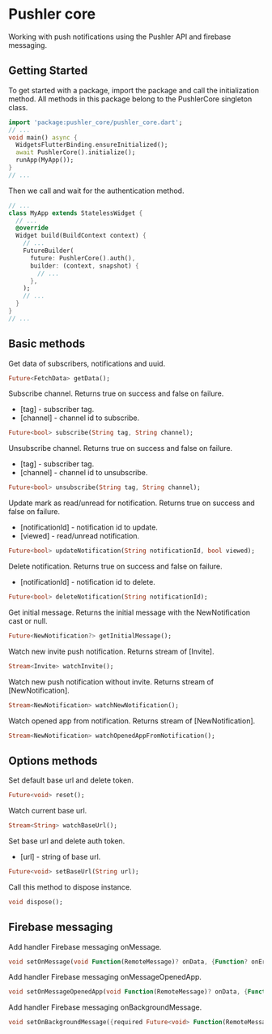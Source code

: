 # Pushler core

Working with push notifications using the Pushler API and firebase messaging.

## Getting Started

To get started with a package, import the package and call the initialization method. All methods in this package belong to the PushlerCore singleton class.

```dart
import 'package:pushler_core/pushler_core.dart';
// ...
void main() async {
  WidgetsFlutterBinding.ensureInitialized();
  await PushlerCore().initialize();
  runApp(MyApp());
}
// ...
```

Then we call and wait for the authentication method.

```dart
// ...
class MyApp extends StatelessWidget {
  // ...
  @override
  Widget build(BuildContext context) {
    // ...
    FutureBuilder(
      future: PushlerCore().auth(),
      builder: (context, snapshot) {
        // ...
      },
    );
    // ...
  }
}
// ...
```

## Basic methods

Get data of subscribers, notifications and uuid.
```dart
Future<FetchData> getData();
```

Subscribe channel. Returns true on success and false on failure.
* [tag] - subscriber tag.
* [channel] - channel id to subscribe.
```dart
Future<bool> subscribe(String tag, String channel);
```

Unsubscribe channel. Returns true on success and false on failure.
* [tag] - subscriber tag.
* [channel] - channel id to unsubscribe.
```dart
Future<bool> unsubscribe(String tag, String channel);
```

Update mark as read/unread for notification. Returns true on success and false on failure.
* [notificationId] - notification id to update.
* [viewed] - read/unread notification.
```dart
Future<bool> updateNotification(String notificationId, bool viewed);
```

Delete notification. Returns true on success and false on failure.
* [notificationId] - notification id to delete.
```dart
Future<bool> deleteNotification(String notificationId);
```

Get initial message. Returns the initial message with the NewNotification cast or null.
```dart
Future<NewNotification?> getInitialMessage();
```

Watch new invite push notification. Returns stream of [Invite].
```dart
Stream<Invite> watchInvite();
```

Watch new push notification without invite. Returns stream of [NewNotification].
```dart
Stream<NewNotification> watchNewNotification();
```

Watch opened app from notification. Returns stream of [NewNotification].
```dart
Stream<NewNotification> watchOpenedAppFromNotification();
```

## Options methods

Set default base url and delete token.
```dart
Future<void> reset();
```

Watch current base url.
```dart
Stream<String> watchBaseUrl();
```

Set base url and delete auth token.
* [url] - string of base url.
```dart
Future<void> setBaseUrl(String url);
```

Call this method to dispose instance.
```dart
void dispose();
```

## Firebase messaging

Add handler Firebase messaging onMessage.
```dart
void setOnMessage(void Function(RemoteMessage)? onData, {Function? onError,void Function()? onDone,bool? cancelOnError});
```

Add handler Firebase messaging onMessageOpenedApp.
```dart
void setOnMessageOpenedApp(void Function(RemoteMessage)? onData, {Function? onError,void Function()? onDone,bool? cancelOnError});
```

Add handler Firebase messaging onBackgroundMessage.
```dart
void setOnBackgroundMessage({required Future<void> Function(RemoteMessage) handler});
```
